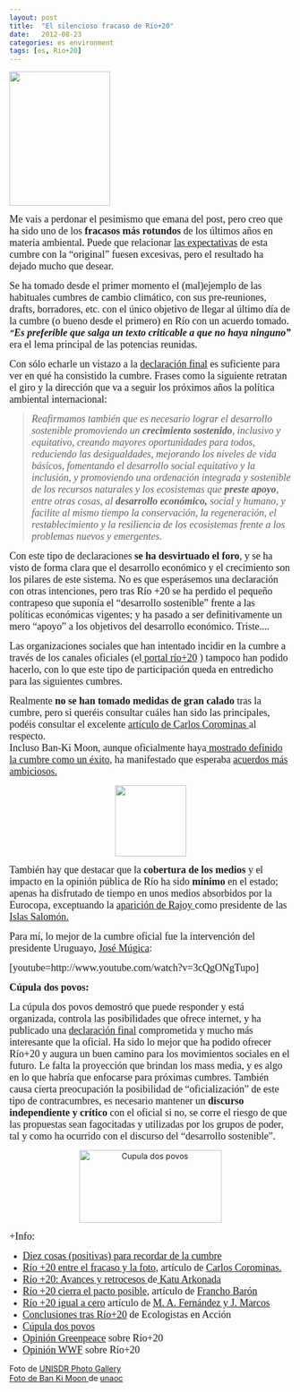 ```yaml
---
layout: post
title:  "El silencioso fracaso de Río+20"
date:   2012-08-23
categories: es environment
tags: [es, Rio+20]
---
```

<p><img class="alignright" title="ONU en Río+20" src="http://farm6.staticflickr.com/5450/7418730844_1d0f06e243.jpg" alt="" width="180" height="240"></p>
<p><span style="font-family:'Ubuntu Light';"><span style="font-size:large;">Me vais a perdonar el pesimismo que emana del post, pero creo que ha sido uno de los <strong>fracasos más rotundos</strong> de los últimos años en materia ambiental. Puede que relacionar <a title="Qué nos espera en Río&nbsp;+20?" href="http://izaroblog.com/2012/04/05/que-nos-espera-en-rio-20/" target="_blank">las expectativas</a> de esta cumbre con la “original” fuesen excesivas, pero el resultado ha dejado mucho que desear.</span></span></p>
<p><span style="font-size:large;font-family:'Ubuntu Light';">Se ha tomado desde el primer momento el (mal)ejemplo de las habituales cumbres de cambio climático, con sus pre-reuniones, drafts, borradores, etc. con el único objetivo de llegar al último día de la cumbre (o bueno desde el primero) en Río con un acuerdo tomado.<br>
</span><strong><em>“</em></strong><span style="font-family:'Ubuntu Light';"><span style="font-size:large;"><strong><em>Es preferible que salga un texto criticable a que no haya ninguno”</em> </strong>era el lema principal de las potencias reunidas.&nbsp;</span></span></p>
<p align="LEFT"><!--more--></p>
<p align="LEFT"><span style="font-size:large;font-family:'Ubuntu Light';">Con sólo echarle un vistazo a la </span><a style="font-size:large;font-family:'Ubuntu Light';" href="http://www.uncsd2012.org/content/documents/778futurewewant_spanish.pdf">declaración final</a><span style="font-size:large;font-family:'Ubuntu Light';"> es suficiente para ver en qué ha consistido la cumbre. Frases como la siguiente retratan el giro y la dirección que va a seguir los próximos años la política ambiental internacional:</span></p>
<blockquote><p><span style="font-family:'Ubuntu Light';"><span style="font-size:large;"><em>Reafirmamos también que es necesario lograr el desarrollo sostenible promoviendo un <strong>crecimiento sostenido</strong>, inclusivo y equitativo, creando mayores oportunidades para todos, reduciendo las desigualdades, mejorando los niveles de vida básicos, fomentando el desarrollo social equitativo y la inclusión, y promoviendo una ordenación integrada y sostenible de los recursos naturales y los ecosistemas que <strong>preste apoyo</strong>, entre otras cosas, al<strong> desarrollo económico,</strong> social y humano, y facilite al mismo tiempo la conservación, la regeneración, el restablecimiento y la resiliencia de los ecosistemas frente a los problemas nuevos y emergentes.&nbsp;</em></span></span></p></blockquote>
<p><span style="font-size:large;font-family:'Ubuntu Light';">Con este tipo de declaraciones <strong>se ha desvirtuado el foro</strong>, y se ha visto de forma clara que el desarrollo económico y el crecimiento son los pilares de este sistema. No es que esperásemos una declaración con otras intenciones, pero tras Río +20 se ha perdido el pequeño contrapeso que suponía el “desarrollo sostenible” frente a las políticas económicas vigentes; y ha pasado a ser definitivamente un mero “apoyo” a los objetivos del desarrollo económico. Triste....</span></p>
<p><span style="font-family:'Ubuntu Light';"><span style="font-size:large;">Las organizaciones sociales que han intentado incidir en la cumbre a través de los canales oficiales (el<a href="http://rio20.net/"> portal río+20</a> ) tampoco han podido hacerlo, con lo que este tipo de participación queda en entredicho para las siguientes cumbres. </span></span></p>
<p><span style="font-family:'Ubuntu Light';"><span style="font-size:large;">Realmente <strong>no se han tomado medidas de gran calado</strong> tras la cumbre, pero si queréis consultar cuáles han sido las principales, podéis consultar el excelente <a href="http://hemisferiozero.com/2012/07/10/rio20-entre-el-fracaso-y-la-foto/">artículo de Carlos Corominas </a>al respecto.<br>
Incluso Ban-Ki Moon, aunque oficialmente haya<a href="http://www.uncsd2012.org/index.php?page=view&amp;nr=1308&amp;type=230&amp;menu=38"> mostrado definido la cumbre como un éxito</a>, ha manifestado que esperaba <a href="http://www.elmundo.es/elmundo/2012/06/20/natura/1340208815.html">acuerdos más ambiciosos.</a> </span></span></p>
<p style="text-align:center;"><a href="http://es.wikipedia.org/wiki/Ban_Ki-moon"><img class="aligncenter" title="Ban Ki Moon" src="http://farm5.staticflickr.com/4019/4702687052_3505a98044_q.jpg" alt="" width="127" height="127"></a></p>
<p><span style="font-size:large;font-family:'Ubuntu Light';">También hay que destacar que la <strong>cobertura de los medios</strong> y el impacto en la opinión pública de Río ha sido<strong> mínimo</strong> en el estado; apenas ha disfrutado de tiempo en unos medios absorbidos por la Eurocopa, exceptuando la </span><a style="font-size:large;font-family:'Ubuntu Light';" href="http://www.rtve.es/alacarta/videos/telediario/rajoy-presentado-como-presidente-islas-salomon/1442849/">aparición de Rajoy </a><span style="font-size:large;font-family:'Ubuntu Light';">como presidente de las </span><a style="font-size:large;font-family:'Ubuntu Light';" href="http://es.wikipedia.org/wiki/Islas_Salomón">Islas Salomón.</a></p>
<p><span style="font-size:large;font-family:'Ubuntu Light';">Para mí, lo mejor de la cumbre oficial fue la intervención del presidente Uruguayo, <a title="José Múgica" href="http://es.wikipedia.org/wiki/Jos%C3%A9_Mujica" target="_blank">José Múgica</a>:</span></p>
<p><span style="font-family:'Ubuntu Light';font-size:large;">[youtube=http://www.youtube.com/watch?v=3cQgONgTupo]</span></p>
<p><span style="font-family:'Ubuntu Light';"><span style="font-size:large;"><strong>Cúpula dos povos:</strong></span></span></p>
<p><span style="font-family:'Ubuntu Light';"><span style="font-size:large;">La cúpula dos povos demostró que puede responder y está organizada, controla las posibilidades que ofrece internet, y ha publicado una <a href="http://cupuladospovos.org.br/es/2012/06/declaracion-final/">declaración final</a> comprometida y mucho más interesante que la oficial. Ha sido lo mejor que ha podido ofrecer Río+20 y augura un buen camino para los movimientos sociales en el futuro. Le falta la proyección que brindan los mass media, y es algo en lo que habría que enfocarse para próximas cumbres. También causa cierta preocupación la posibilidad de “oficialización” de este tipo de contracumbres, es necesario mantener un </span></span><span style="font-family:'Ubuntu Light';"><span style="font-size:large;"><strong>discurso independiente y crítico</strong></span></span><span style="font-family:'Ubuntu Light';"><span style="font-size:large;"> con el oficial si no, se corre el riesgo de que las propuestas sean fagocitadas y utilizadas por los grupos de poder, tal y como ha ocurrido con el discurso del “desarrollo sostenible”.</span></span></p>
<p style="text-align:center;"><a href="http://cupuladospovos.org.br/es/"><img class="aligncenter  wp-image-1246" src="http://izaroblog.files.wordpress.com/2012/08/cupula-dos-povos.jpg?w=519" alt="Cupula dos povos" width="254" height="130"></a></p>
<p><span style="font-family:'Ubuntu Light';"><span style="font-size:large;">+Info:</span></span></p>
<ul>
<li><span style="font-family:'Ubuntu Light';"><span style="font-size:large;"><a href="http://www.magrama.gob.es/es/ceneam/carpeta-informativa-del-ceneam/novedades/logros-cumbre-tierra-riomas20.aspx">Diez cosas (positivas) para recordar de la cumbre</a></span></span></li>
<li><span style="font-family:'Ubuntu Light';"><span style="font-size:large;"><a href="http://hemisferiozero.com/2012/07/10/rio20-entre-el-fracaso-y-la-foto/">Río +20 entre el fracaso y la foto</a>, artículo de <a href="https://twitter.com/carloscorominas/">Carlos Corominas.</a></span></span></li>
<li><a style="font-size:large;font-family:'Ubuntu Light';" href="http://www.rebelion.org/noticia.php?id=152797&amp;titular=r%EDo+20:-avances-y-retrocesos-">Río +20: Avances y retrocesos </a><span style="font-size:large;font-family:'Ubuntu Light';">de</span><a style="font-size:large;font-family:'Ubuntu Light';" href="https://twitter.com/katuarkonada"> Katu Arkonada</a></li>
<li><span style="font-family:'Ubuntu Light';"><span style="font-size:large;"><a href="http://sociedad.elpais.com/sociedad/2012/06/19/actualidad/1340127312_162340.html">Río +20 cierra el pacto posible</a>, artículo de <a href="https://twitter.com/FranchoBaron">Francho Barón</a></span></span></li>
<li><span style="font-family:'Ubuntu Light';"><span style="font-size:large;"><a href="http://otramerica.com/radar/rio20-igual-a-cero/2063">Río +20 igual a cero</a> artículo de <a href="http://www.desplazados.org/">M. A. Fernández y J. Marcos</a></span></span></li>
<li><span style="font-family:'Ubuntu Light';"><span style="font-size:large;"><a href="http://www.ecologistasenaccion.org/article20612.html">Conclusiones tras Río+20</a> de Ecologistas en Acción</span></span></li>
<li><a href="http://cupuladospovos.org.br/es/"><span style="font-family:'Ubuntu Light';"><span style="font-size:large;">Cúpula dos povos</span></span></a></li>
<li><span style="font-family:'Ubuntu Light';"><span style="font-size:large;"><a href="http://www.greenpeace.org/espana/es/news/Greenpeace-lamenta-el-fracso-de-la-Cumbre-de-Rio20-por-la-poca-ambicion-de-los-gobiernos/">Opinión Greenpeace</a> sobre Río+20</span></span></li>
<li><span style="font-family:'Ubuntu Light';"><span style="font-size:large;"><a href="http://www.wwf.es/noticias/sala_de_prensa/?uNewsID=21600">Opinión WWF</a> sobre Río+20</span></span></li>
</ul>
<p>Foto de <a title="UNISDR" href="http://www.flickr.com/photos/isdr/7418730844/sizes/m/in/photostream/" target="_blank">UNISDR Photo Gallery<br>
</a><a title="Foto Ban Ki Moon" href="http://www.flickr.com/photos/unaoc/4702687052/sizes/q/in/photostream/" target="_blank">Foto de Ban Ki Moon </a>de <a title="unaoc" href="http://www.flickr.com/people/unaoc/" target="_blank">unaoc</a></p>